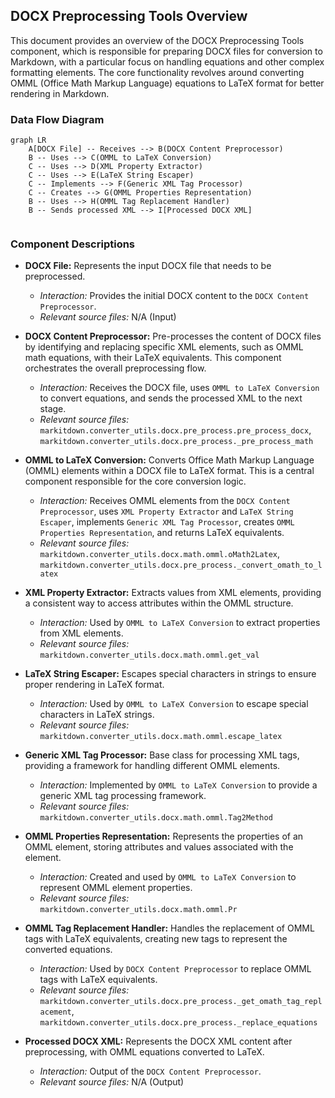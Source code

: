 ## DOCX Preprocessing Tools Overview

This document provides an overview of the DOCX Preprocessing Tools component, which is responsible for preparing DOCX files for conversion to Markdown, with a particular focus on handling equations and other complex formatting elements. The core functionality revolves around converting OMML (Office Math Markup Language) equations to LaTeX format for better rendering in Markdown.

### Data Flow Diagram

```mermaid
graph LR
    A[DOCX File] -- Receives --> B(DOCX Content Preprocessor)
    B -- Uses --> C(OMML to LaTeX Conversion)
    C -- Uses --> D(XML Property Extractor)
    C -- Uses --> E(LaTeX String Escaper)
    C -- Implements --> F(Generic XML Tag Processor)
    C -- Creates --> G(OMML Properties Representation)
    B -- Uses --> H(OMML Tag Replacement Handler)
    B -- Sends processed XML --> I[Processed DOCX XML]


```

### Component Descriptions

*   **DOCX File:** Represents the input DOCX file that needs to be preprocessed.
    *   *Interaction:* Provides the initial DOCX content to the `DOCX Content Preprocessor`.
    *   *Relevant source files:* N/A (Input)

*   **DOCX Content Preprocessor:** Pre-processes the content of DOCX files by identifying and replacing specific XML elements, such as OMML math equations, with their LaTeX equivalents. This component orchestrates the overall preprocessing flow.
    *   *Interaction:* Receives the DOCX file, uses `OMML to LaTeX Conversion` to convert equations, and sends the processed XML to the next stage.
    *   *Relevant source files:* `markitdown.converter_utils.docx.pre_process.pre_process_docx`, `markitdown.converter_utils.docx.pre_process._pre_process_math`

*   **OMML to LaTeX Conversion:** Converts Office Math Markup Language (OMML) elements within a DOCX file to LaTeX format. This is a central component responsible for the core conversion logic.
    *   *Interaction:* Receives OMML elements from the `DOCX Content Preprocessor`, uses `XML Property Extractor` and `LaTeX String Escaper`, implements `Generic XML Tag Processor`, creates `OMML Properties Representation`, and returns LaTeX equivalents.
    *   *Relevant source files:* `markitdown.converter_utils.docx.math.omml.oMath2Latex`, `markitdown.converter_utils.docx.pre_process._convert_omath_to_latex`

*   **XML Property Extractor:** Extracts values from XML elements, providing a consistent way to access attributes within the OMML structure.
    *   *Interaction:* Used by `OMML to LaTeX Conversion` to extract properties from XML elements.
    *   *Relevant source files:* `markitdown.converter_utils.docx.math.omml.get_val`

*   **LaTeX String Escaper:** Escapes special characters in strings to ensure proper rendering in LaTeX format.
    *   *Interaction:* Used by `OMML to LaTeX Conversion` to escape special characters in LaTeX strings.
    *   *Relevant source files:* `markitdown.converter_utils.docx.math.omml.escape_latex`

*   **Generic XML Tag Processor:** Base class for processing XML tags, providing a framework for handling different OMML elements.
    *   *Interaction:* Implemented by `OMML to LaTeX Conversion` to provide a generic XML tag processing framework.
    *   *Relevant source files:* `markitdown.converter_utils.docx.math.omml.Tag2Method`

*   **OMML Properties Representation:** Represents the properties of an OMML element, storing attributes and values associated with the element.
    *   *Interaction:* Created and used by `OMML to LaTeX Conversion` to represent OMML element properties.
    *   *Relevant source files:* `markitdown.converter_utils.docx.math.omml.Pr`

*   **OMML Tag Replacement Handler:** Handles the replacement of OMML tags with LaTeX equivalents, creating new tags to represent the converted equations.
    *   *Interaction:* Used by `DOCX Content Preprocessor` to replace OMML tags with LaTeX equivalents.
    *   *Relevant source files:* `markitdown.converter_utils.docx.pre_process._get_omath_tag_replacement`, `markitdown.converter_utils.docx.pre_process._replace_equations`

*   **Processed DOCX XML:** Represents the DOCX XML content after preprocessing, with OMML equations converted to LaTeX.
    *   *Interaction:* Output of the `DOCX Content Preprocessor`.
    *   *Relevant source files:* N/A (Output)
